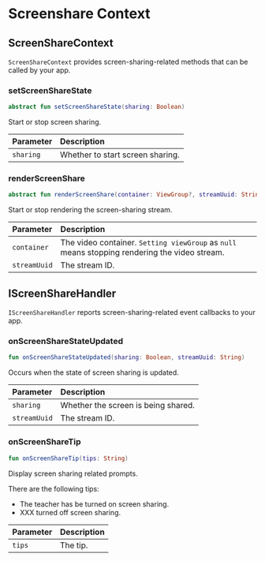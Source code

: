 # Screenshare Context

## ScreenShareContext

`ScreenShareContext` provides screen-sharing-related methods that can be called by your app.

### setScreenShareState

```kotlin
abstract fun setScreenShareState(sharing: Boolean)
```

Start or stop screen sharing.

| Parameter | Description |
| :-------- | :----------------- |
| `sharing` | Whether to start screen sharing. |

### renderScreenShare

```kotlin
abstract fun renderScreenShare(container: ViewGroup?, streamUuid: String)
```

Start or stop rendering the screen-sharing stream.

| Parameter | Description |
| :----------- | :----------------------------------------------------- |
| `container` | The video container. `Setting viewGroup` as `null` means stopping rendering the video stream. |
| `streamUuid` | The stream ID. |

## IScreenShareHandler

`IScreenShareHandler` reports screen-sharing-related event callbacks to your app.

### onScreenShareStateUpdated

```kotlin
fun onScreenShareStateUpdated(sharing: Boolean, streamUuid: String)
```

Occurs when the state of screen sharing is updated.

| Parameter | Description |
| :----------- | :----------------- |
| `sharing` | Whether the screen is being shared. |
| `streamUuid` | The stream ID. |

### onScreenShareTip

```kotlin
fun onScreenShareTip(tips: String)
```

Display screen sharing related prompts.

There are the following tips:

- The teacher has be turned on screen sharing.
- XXX turned off screen sharing.

| Parameter | Description |
| :----- | :--------- |
| `tips` | The tip. |


